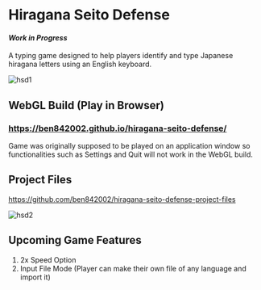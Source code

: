# Hiragana Seito Defense
#### <i>Work in Progress</i>  
A typing game designed to help players identify and type Japanese hiragana letters using an English keyboard.  

![hsd1](https://user-images.githubusercontent.com/78128664/187120015-50bbfef7-8f15-4cea-9186-6307804d9e5c.png)

## WebGL Build (Play in Browser)
### https://ben842002.github.io/hiragana-seito-defense/  
Game was originally supposed to be played on an application window so functionalities such as Settings and Quit will not work in the WebGL build.

## Project Files
https://github.com/ben842002/hiragana-seito-defense-project-files

![hsd2](https://user-images.githubusercontent.com/78128664/187120018-15f0097d-7aea-4b5b-a80d-fe6986d7c249.png)

## Upcoming Game Features
1. 2x Speed Option
2. Input File Mode (Player can make their own file of any language and import it)
